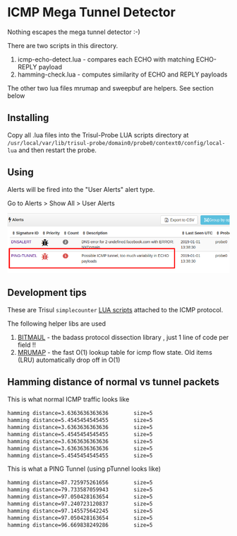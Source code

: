 # ICMP Mega Tunnel Detector 

Nothing escapes the mega tunnel detector :-) 

There are two scripts in this directory. 

 1. icmp-echo-detect.lua  -  compares each ECHO with matching  ECHO-REPLY payload 
 2. hamming-check.lua - computes similarity of ECHO and REPLY payloads 


The other two lua files mrumap and sweepbuf are helpers. See section below 

## Installing

Copy all .lua files  into the Trisul-Probe LUA scripts directory at
`/usr/local/var/lib/trisul-probe/domain0/probe0/context0/config/local-lua` and then restart the probe.

## Using

Alerts will be fired into the "User Alerts"  alert type. 

Go to Alerts > Show All > User Alerts

![pingalerts](ping-alert.png)


## Development tips 

These are Trisul `simplecounter` [LUA scripts](https://www.trisul.org/docs/lua/simple_counter.html)  attached to the ICMP protocol. 

The following helper libs are used

 1. [BITMAUL](https://github.com/trisulnsm/bitmaul)  - the badass protocol dissection library , just 1 line of code per field !!
 2. [MRUMAP](https://github.com/trisulnsm/trisul-scripts/tree/master/lua/techniques/mrumap)  - the fast O(1) lookup table for icmp flow state. Old items (LRU) automatically drop off in O(1) 


## Hamming distance of normal vs tunnel packets  

This is what normal ICMP traffic looks like

````
hamming distance=3.6363636363636        size=5
hamming distance=5.4545454545455        size=5
hamming distance=3.6363636363636        size=5
hamming distance=5.4545454545455        size=5
hamming distance=3.6363636363636        size=5
hamming distance=3.6363636363636        size=5
hamming distance=5.4545454545455        size=5

````


This is what a PING Tunnel (using pTunnel looks like) 
````
hamming distance=87.725975261656        size=5
hamming distance=79.733587059943        size=5
hamming distance=97.050428163654        size=5
hamming distance=97.240723120837        size=5
hamming distance=97.145575642245        size=5
hamming distance=97.050428163654        size=5
hamming distance=96.669838249286        size=5
````




